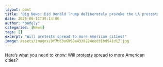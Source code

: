 ```yaml
---
layout: post
title: "Big News: Did Donald Trump deliberately provoke the LA protests?"
date: 2025-06-11T19:14:00
author: "badely"
categories: [News]
tags: []
excerpt: "Will protests spread to more American cities?"
image: assets/images/9f7b63a6858a4338824eed31bd541d17.jpg
---
```


Here’s what you need to know: Will protests spread to more American cities?

